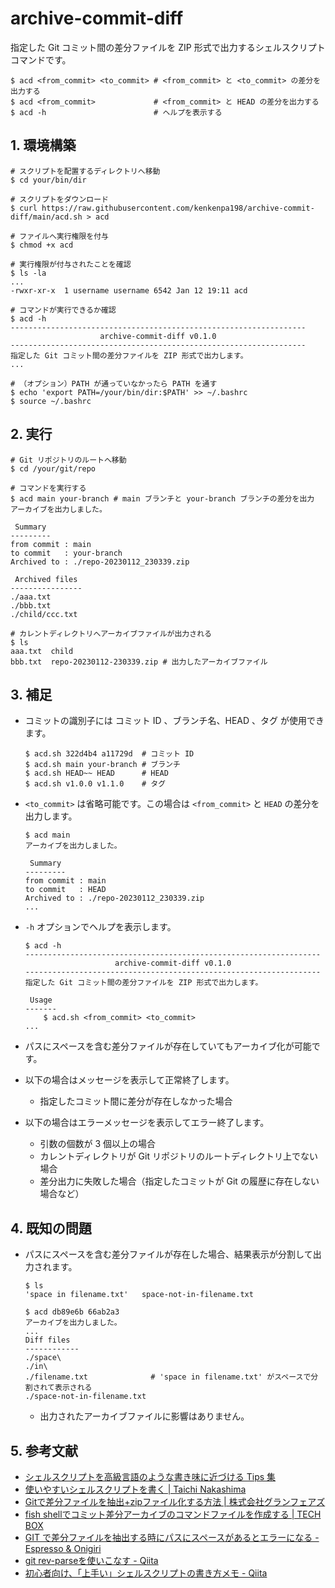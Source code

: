 <!-- omit in toc -->
# archive-commit-diff

指定した Git コミット間の差分ファイルを ZIP 形式で出力するシェルスクリプトコマンドです。

```shell
$ acd <from_commit> <to_commit> # <from_commit> と <to_commit> の差分を出力する
$ acd <from_commit>             # <from_commit> と HEAD の差分を出力する
$ acd -h                        # ヘルプを表示する
```

## 1. 環境構築

```shell
# スクリプトを配置するディレクトリへ移動
$ cd your/bin/dir

# スクリプトをダウンロード
$ curl https://raw.githubusercontent.com/kenkenpa198/archive-commit-diff/main/acd.sh > acd

# ファイルへ実行権限を付与
$ chmod +x acd

# 実行権限が付与されたことを確認
$ ls -la
...
-rwxr-xr-x  1 username username 6542 Jan 12 19:11 acd

# コマンドが実行できるか確認
$ acd -h
------------------------------------------------------------------
                    archive-commit-diff v0.1.0
------------------------------------------------------------------
指定した Git コミット間の差分ファイルを ZIP 形式で出力します。
...

# （オプション）PATH が通っていなかったら PATH を通す
$ echo 'export PATH=/your/bin/dir:$PATH' >> ~/.bashrc
$ source ~/.bashrc
```

## 2. 実行

```shell
# Git リポジトリのルートへ移動
$ cd /your/git/repo

# コマンドを実行する
$ acd main your-branch # main ブランチと your-branch ブランチの差分を出力
アーカイブを出力しました。

 Summary
---------
from commit : main
to commit   : your-branch
Archived to : ./repo-20230112_230339.zip

 Archived files
----------------
./aaa.txt
./bbb.txt
./child/ccc.txt

# カレントディレクトリへアーカイブファイルが出力される
$ ls
aaa.txt  child
bbb.txt  repo-20230112-230339.zip # 出力したアーカイブファイル
```

## 3. 補足

- コミットの識別子には コミット ID 、ブランチ名、HEAD 、タグ が使用できます。

    ```shell
    $ acd.sh 322d4b4 a11729d  # コミット ID
    $ acd.sh main your-branch # ブランチ
    $ acd.sh HEAD~~ HEAD      # HEAD
    $ acd.sh v1.0.0 v1.1.0    # タグ
    ```

- `<to_commit>` は省略可能です。この場合は `<from_commit>` と `HEAD` の差分を出力します。

    ```shell
    $ acd main
    アーカイブを出力しました。

     Summary
    ---------
    from commit : main
    to commit   : HEAD
    Archived to : ./repo-20230112_230339.zip
    ...
    ```

- `-h` オプションでヘルプを表示します。

    ```shell
    $ acd -h
    ------------------------------------------------------------------
                        archive-commit-diff v0.1.0
    ------------------------------------------------------------------
    指定した Git コミット間の差分ファイルを ZIP 形式で出力します。

     Usage
    -------
        $ acd.sh <from_commit> <to_commit>
    ...
    ```

- パスにスペースを含む差分ファイルが存在していてもアーカイブ化が可能です。
- 以下の場合はメッセージを表示して正常終了します。
    - 指定したコミット間に差分が存在しなかった場合
- 以下の場合はエラーメッセージを表示してエラー終了します。
    - 引数の個数が 3 個以上の場合
    - カレントディレクトリが Git リポジトリのルートディレクトリ上でない場合
    - 差分出力に失敗した場合（指定したコミットが Git の履歴に存在しない場合など）

## 4. 既知の問題

- パスにスペースを含む差分ファイルが存在した場合、結果表示が分割して出力されます。

    ```shell
    $ ls
    'space in filename.txt'   space-not-in-filename.txt

    $ acd db89e6b 66ab2a3
    アーカイブを出力しました。
    ...
    Diff files
    ------------
    ./space\
    ./in\
    ./filename.txt              # 'space in filename.txt' がスペースで分割されて表示される
    ./space-not-in-filename.txt
    ```

    - 出力されたアーカイブファイルに影響はありません。

## 5. 参考文献

- [シェルスクリプトを高級言語のような書き味に近づける Tips 集](https://sousaku-memo.net/php-system/1817)
- [使いやすいシェルスクリプトを書く | Taichi Nakashima](https://deeeet.com/writing/2014/05/18/shell-template/)
- [Gitで差分ファイルを抽出+zipファイル化する方法 | 株式会社グランフェアズ](https://www.granfairs.com/blog/staff/git-archivediff)
- [fish shellでコミット差分アーカイブのコマンドファイルを作成する | TECH BOX](https://tech.arc-one.jp/git-archive-on-fish)
- [GIT で差分ファイルを抽出する時にパスにスペースがあるとエラーになる - Espresso & Onigiri](https://va2577.github.io/post/61/)
- [git rev-parseを使いこなす - Qiita](https://qiita.com/karupanerura/items/721962bb7da3e34187e1)
- [初心者向け、「上手い」シェルスクリプトの書き方メモ - Qiita](https://qiita.com/m-yamashita/items/889c116b92dc0bf4ea7d)
